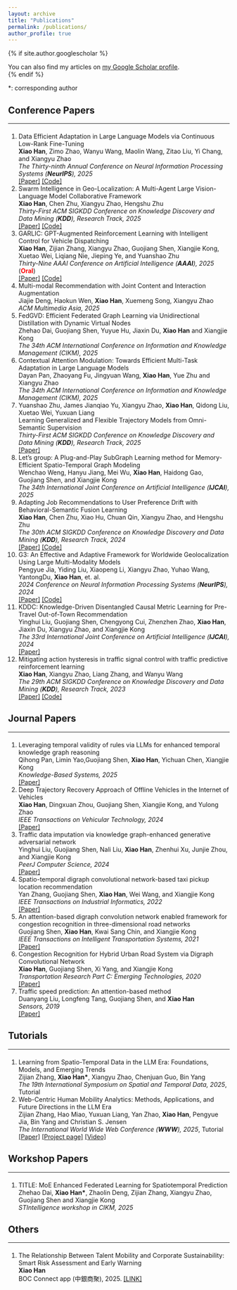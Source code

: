 ```yaml
---
layout: archive
title: "Publications"
permalink: /publications/
author_profile: true
---
```


{% if site.author.googlescholar %}
  <div class="wordwrap">You can also find my articles on <a href="{{site.author.googlescholar}}">my Google Scholar profile</a>.</div>
{% endif %}

*: corresponding author

## Conference Papers
<hr style="margin-top: 8px; margin-bottom: 20px;">
<ol>
  <li>
    Data Efficient Adaptation in Large Language Models via Continuous Low-Rank Fine-Tuning <br>
    <Strong>Xiao Han</Strong>, Zimo Zhao, Wanyu Wang, Maolin Wang, Zitao Liu, Yi Chang, and Xiangyu Zhao <br>
    <em>The Thirty-ninth Annual Conference on Neural Information Processing Systems (<Strong>NeurIPS</Strong>), 2025</em> <br>
    <a target="_blank" rel="noopener" href="https://arxiv.org/pdf/2509.18942?">[Paper]</a>
    <a target="_blank" rel="noopener" href="https://github.com/zzm-black/DEAL-Continuous-Low-Rank-Fine-Tuning">[Code]</a>
  </li> 
  <li>
     Swarm Intelligence in Geo-Localization: A Multi-Agent Large Vision-Language Model Collaborative Framework <br>
     <Strong>Xiao Han</Strong>, Chen Zhu, Xiangyu Zhao, Hengshu Zhu <br>
     <em>Thirty-First ACM SIGKDD Conference on Knowledge Discovery and Data Mining (<Strong>KDD</Strong>), Research Track, 2025</em> <br>
     <a target="_blank" rel="noopener" href="../Papers/KDD2025_smileGeo.pdf">[Paper]</a>
     <a target="_blank" rel="noopener" href="https://github.com/Applied-Machine-Learning-Lab/smileGeo">[Code]</a>
  </li> 
  <li>
      GARLIC: GPT-Augmented Reinforcement Learning with Intelligent Control for Vehicle Dispatching <br>
     <Strong>Xiao Han</Strong>, Zijian Zhang, Xiangyu Zhao, Guojiang Shen, Xiangjie Kong, Xuetao Wei, Liqiang Nie, Jieping Ye, and Yuanshao Zhu <br>
      <em>Thirty-Nine AAAI Conference on Artificial Intelligence (<Strong>AAAI</Strong>), 2025</em> 
      (<Strong style="color: red;">Oral</Strong>)<br>
      <a target="_blank" rel="noopener" href="../Papers/AAAI2025_GARLIC.pdf">[Paper]</a>
      <a target="_blank" rel="noopener" href="https://github.com/Applied-Machine-Learning-Lab/GARLIC">[Code]</a>
  </li>
  <li>
     Multi-modal Recommendation with Joint Content and Interaction Augmentation <br>
     Jiajie Deng, Haokun Wen, <Strong>Xiao Han</Strong>, Xuemeng Song, Xiangyu Zhao<br>
     <em>ACM Multimedia Asia, 2025</em>
  </li> 
  <li>
     FedGVD: Efficient Federated Graph Learning via Unidirectional Distillation with Dynamic Virtual Nodes <br>
     Zhehao Dai, Guojiang Shen, Yuyue Hu, Jiaxin Du, <Strong>Xiao Han</Strong> and Xiangjie Kong <br>
     <em>The 34th ACM International Conference on Information and Knowledge Management (CIKM), 2025 </em> <br>
     <!-- <a target="_blank" rel="noopener" href="https://">[Paper]</a> -->
  </li> 
  <li>
     Contextual Attention Modulation: Towards Efficient Multi-Task Adaptation in Large Language Models <br>
     Dayan Pan, Zhaoyang Fu, Jingyuan Wang, <Strong>Xiao Han</Strong>, Yue Zhu and Xiangyu Zhao <br>
     <em>The 34th ACM International Conference on Information and Knowledge Management (CIKM), 2025 </em> <br>
     <!-- <a target="_blank" rel="noopener" href="https://">[Paper]</a> -->
  </li> 
   <li>
      Yuanshao Zhu, James Jianqiao Yu, Xiangyu Zhao, <Strong>Xiao Han</Strong>, Qidong Liu, Xuetao Wei, Yuxuan Liang <br> 
      Learning Generalized and Flexible Trajectory Models from Omni-Semantic Supervision <br>
      <em>Thirty-First ACM SIGKDD Conference on Knowledge Discovery and Data Mining (<Strong>KDD</Strong>), Research Track, 2025</em> <br>
      <a target="_blank" rel="noopener" href="https://dl.acm.org/doi/abs/10.1145/3711896.3737019">[Paper]</a>
  </li> 
  <li>
      Let’s group: A Plug-and-Play SubGraph Learning method for Memory-Efficient Spatio-Temporal Graph Modeling <br>
      Wenchao Weng, Hanyu Jiang, Mei Wu, <Strong>Xiao Han</Strong>, Haidong Gao, Guojiang Shen, and Xiangjie Kong <br>
      <em>The 34th International Joint Conference on Artificial Intelligence (<Strong>IJCAI</Strong>), 2025</em> <br>
      <!-- <a target="_blank" rel="noopener" href="">[Paper]</a> -->
  </li>
  <li>
      Adapting Job Recommendations to User Preference Drift with Behavioral-Semantic Fusion Learning <br>
      <Strong>Xiao Han</Strong>, Chen Zhu, Xiao Hu, Chuan Qin, Xiangyu Zhao, and Hengshu Zhu <br>
      <em>The 30th ACM SIGKDD Conference on Knowledge Discovery and Data Mining (<Strong>KDD</Strong>), Research Track, 2024</em> <br>
      <a target="_blank" rel="noopener" href="../Papers/KDD2024_BISTRO.pdf">[Paper]</a>
      <a target="_blank" rel="noopener" href="https://github.com/Applied-Machine-Learning-Lab/BISTRO">[Code]</a>  
  </li> 
  <li>
      G3: An Effective and Adaptive Framework for Worldwide Geolocalization Using Large Multi-Modality Models <br>
      Pengyue Jia, Yiding Liu, Xiaopeng Li, Xiangyu Zhao, Yuhao Wang, YantongDu, <Strong>Xiao Han</Strong>, et. al. <br>
      <em>2024 Conference on Neural Information Processing Systems (<Strong>NeurIPS</Strong>), 2024</em> <br>
      <a target="_blank" rel="noopener" href="https://arxiv.org/abs/2405.14702">[Paper]</a>
      <a target="_blank" rel="noopener" href="https://github.com/Applied-Machine-Learning-Lab/G3">[Code]</a> 
  </li> 
  <li>
      KDDC: Knowledge-Driven Disentangled Causal Metric Learning for Pre-Travel Out-of-Town Recommendation <br>
      Yinghui Liu, Guojiang Shen, Chengyong Cui, Zhenzhen Zhao, <Strong>Xiao Han</Strong>, Jiaxin Du, Xiangyu Zhao, and Xiangjie Kong <br>
      <em>The 33rd International Joint Conference on Artificial Intelligence (<Strong>IJCAI</Strong>), 2024</em> <br>
      <a target="_blank" rel="noopener" href="https://www.ijcai.org/proceedings/2024/244">[Paper]</a>
  </li>
   <li>
      Mitigating action hysteresis in traffic signal control with traffic predictive reinforcement learning <br>
      <Strong>Xiao Han</Strong>, Xiangyu Zhao, Liang Zhang, and Wanyu Wang <br>
      <em>The 29th ACM SIGKDD Conference on Knowledge Discovery and Data Mining (<Strong>KDD</Strong>), Research Track, 2023</em> <br>
      <a target="_blank" rel="noopener" href="../Papers/KDD2023_PRLight.pdf">[Paper]</a>
      <a target="_blank" rel="noopener" href="https://github.com/hahahenha/TPSCF">[Code]</a> 
  </li>
</ol>





## Journal Papers
<hr style="margin-top: 8px; margin-bottom: 20px;">
<ol>
    <li>
        Leveraging temporal validity of rules via LLMs for enhanced temporal knowledge graph reasoning  <br>
        Qihong Pan, Limin Yao,Guojiang Shen, <Strong>Xiao Han</Strong>, Yichuan Chen, Xiangjie Kong  <br>
        <em>Knowledge-Based Systems, 2025</em>  <br>
        <a target="_blank" rel="noopener" href="https://www.sciencedirect.com/science/article/abs/pii/S0950705125011396">[Paper]</a>
    </li> 

   <li>
      Deep Trajectory Recovery Approach of Offline Vehicles in the Internet of Vehicles <br>
      <Strong>Xiao Han</Strong>, Dingxuan Zhou, Guojiang Shen, Xiangjie Kong, and Yulong Zhao <br>
      <em>IEEE Transactions on Vehicular Technology, 2024</em> <br>
      <a target="_blank" rel="noopener" href="https://ieeexplore.ieee.org/document/10586793">[Paper]</a>
   </li>
    <li>
      Traffic data imputation via knowledge graph-enhanced generative adversarial network <br>
      Yinghui Liu, Guojiang Shen, Nali Liu, <Strong>Xiao Han</Strong>, Zhenhui Xu, Junjie Zhou, and Xiangjie Kong <br>
      <em>PeerJ Computer Science, 2024</em> <br>
      <a target="_blank" rel="noopener" href="https://peerj.com/articles/cs-2408/">[Paper]</a>
    </li>
    <li>
        Spatio-temporal digraph convolutional network-based taxi pickup location recommendation <br>
        Yan Zhang, Guojiang Shen, <Strong>Xiao Han</Strong>, Wei Wang, and Xiangjie Kong <br>
        <em>IEEE Transactions on Industrial Informatics, 2022</em> <br>
        <a target="_blank" rel="noopener" href="https://ieeexplore.ieee.org/document/9793719">[Paper]</a>
    </li>
  <li>
      An attention-based digraph convolution network enabled framework for congestion recognition in three-dimensional road networks <br>
      Guojiang Shen, <Strong>Xiao Han</Strong>, Kwai Sang Chin, and Xiangjie Kong <br>
      <em>IEEE Transactions on Intelligent Transportation Systems, 2021</em> <br>
      <a target="_blank" rel="noopener" href="https://ieeexplore.ieee.org/document/9626455">[Paper]</a>
  </li>
  <li>
      Congestion Recognition for Hybrid Urban Road System via Digraph Convolutional Network <br>
      <Strong>Xiao Han</Strong>, Guojiang Shen, Xi Yang, and Xiangjie Kong <br>
      <em>Transportation Research Part C: Emerging Technologies, 2020</em> <br>
      <a target="_blank" rel="noopener" href="https://www.sciencedirect.com/science/article/abs/pii/S0968090X20307774">[Paper]</a>
    </li>
  <li>
      Traffic speed prediction: An attention-based method <br>
      Duanyang Liu, Longfeng Tang, Guojiang Shen, and <Strong>Xiao Han</Strong> <br>
      <em>Sensors, 2019</em> <br>
      <a target="_blank" rel="noopener" href="https://www.mdpi.com/1424-8220/19/18/3836">[Paper]</a>
  </li>
    
</ol>





## Tutorials
<hr style="margin-top: 8px; margin-bottom: 20px;">
<ol>
    <li>
         Learning from Spatio-Temporal Data in the LLM Era: Foundations, Models, and Emerging Trends <br>
         Zijian Zhang, <Strong>Xiao Han*</Strong>, Xiangyu Zhao, Chenjuan Guo, Bin Yang <br>
         <em>The 19th International Symposium on Spatial and Temporal Data, 2025</em>, Tutorial <br>
         <!-- <a target="_blank" rel="noopener" href="https://">[Paper]</a> -->
    </li> 
    <li>
        Web-Centric Human Mobility Analytics: Methods, Applications, and Future Directions in the LLM Era <br>
        Zijian Zhang, Hao Miao, Yuxuan Liang, Yan Zhao, <Strong>Xiao Han</Strong>, Pengyue Jia, Bin Yang and Christian S. Jensen <br>
        <em>The International World Wide Web Conference (<Strong>WWW</Strong>), 2025</em>, Tutorial <br>
        <a target="_blank" rel="noopener" href="https://dl.acm.org/doi/pdf/10.1145/3701716.3715855">[Paper]</a>
        <a target="_blank" rel="noopener" href="https://human-mobility.github.io/">[Project page]</a>
        <a target="_blank" rel="noopener" href="https://drive.google.com/file/d/1TFRMSmgwE530Z36fLeKgngnMc4cymRst/view?usp=sharing">[Video]</a>
     </li>
</ol>




## Workshop Papers
<hr style="margin-top: 8px; margin-bottom: 20px;">
<ol>
    <li>
      TITLE: MoE Enhanced Federated Learning for Spatiotemporal Prediction <br>
      Zhehao Dai, <Strong>Xiao Han*</Strong>, Zhaolin Deng, Zijian Zhang, Xiangyu Zhao, Guojiang Shen and Xiangjie Kong<br>
      <em>STIntelligence workshop in CIKM, 2025</em>
    </li>
</ol>





## Others
<hr style="margin-top: 8px; margin-bottom: 20px;">
<ol>
    <li>
          The Relationship Between Talent Mobility and Corporate Sustainability: Smart Risk Assessment and Early Warning  <br>
          <Strong>Xiao Han</Strong>  <br>
          BOC Connect app (中銀商聚), 2025.
          <a target="_blank" rel="noopener" href="https://hkaift.com/the-relationship-between-talent-mobility-and-corporate-sustainability-smart-risk-assessment-and-early-warning/">[LINK]</a>
    </li>  
  
</ol>

